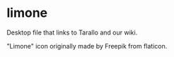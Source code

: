 # limone

Desktop file that links to Tarallo and our wiki.

"Limone" icon originally made by Freepik from flaticon.
